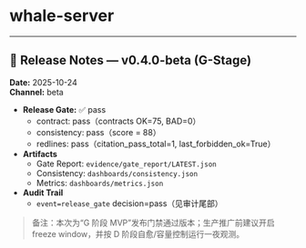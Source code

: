 # whale-server


---

## 📝 Release Notes — v0.4.0-beta (G-Stage)

**Date:** 2025-10-24  
**Channel:** beta

- **Release Gate:** ✅ pass  
  - contract: pass（contracts OK=75, BAD=0）
  - consistency: pass（score = 88）
  - redlines: pass（citation_pass_total=1, last_forbidden_ok=True）
- **Artifacts**
  - Gate Report: `evidence/gate_report/LATEST.json`
  - Consistency: `dashboards/consistency.json`
  - Metrics: `dashboards/metrics.json`
- **Audit Trail**
  - `event=release_gate` decision=pass（见审计尾部）

> 备注：本次为“G 阶段 MVP”发布门禁通过版本；生产推广前建议开启 freeze window，并按 D 阶段自愈/容量控制运行一夜观测。

